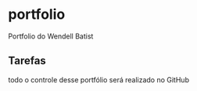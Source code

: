 # portfolio
Portfolio do Wendell Batist
## Tarefas
todo o controle desse portfólio será realizado no GitHub
